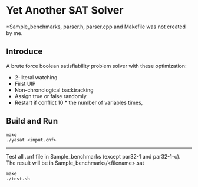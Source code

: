 Yet Another SAT Solver
===
*Sample_benchmarks, parser.h, parser.cpp and Makefile was not created by me.  

Introduce
---
A brute force boolean satisfiability problem solver with these optimization:
- 2-literal watching
- First UIP
- Non-chronological backtracking
- Assign true or false randomly
- Restart if conflict 10 * the number of variables times,

Build and Run
---
```
make
./yasat <input.cnf>
```
***
Test all .cnf file in Sample_benchmarks (except par32-1 and par32-1-c).  
The result will be in Sample_benchmarks/&lt;filename&gt;.sat
```
make
./test.sh
```
